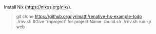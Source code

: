 Install Nix (https://nixos.org/nix/).
> git clone https://github.org/jyrimatti/renative-hs-example-todo
> ./rnv.sh #Give 'rnproject' for project Name
> ./build.sh
> ./rnv.sh run -p web